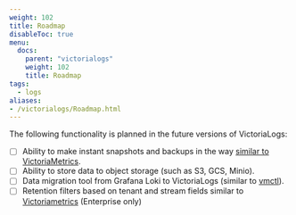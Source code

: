 ```yaml
---
weight: 102
title: Roadmap
disableToc: true
menu:
  docs:
    parent: "victorialogs"
    weight: 102
    title: Roadmap
tags:
  - logs
aliases:
- /victorialogs/Roadmap.html
---
```


The following functionality is planned in the future versions of VictoriaLogs:

- [ ] Ability to make instant snapshots and backups in the way [similar to VictoriaMetrics](https://docs.victoriametrics.com/victoriametrics/single-server-victoriametrics/#how-to-work-with-snapshots).
- [ ] Ability to store data to object storage (such as S3, GCS, Minio).
- [ ] Data migration tool from Grafana Loki to VictoriaLogs (similar to [vmctl](https://docs.victoriametrics.com/victoriametrics/vmctl/)).
- [ ] Retention filters based on tenant and stream fields similar to [Victoriametrics](https://docs.victoriametrics.com/victoriametrics/single-server-victoriametrics/#retention-filters) (Enterprise only)
